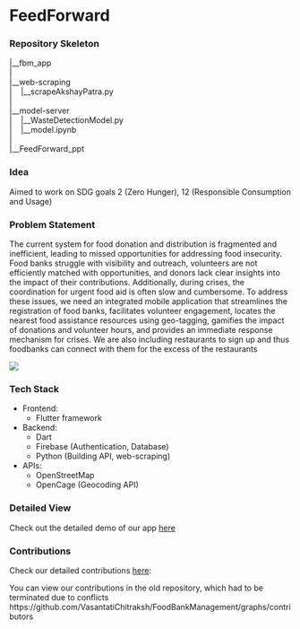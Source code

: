 <h1>FeedForward</h1>
<h3>Repository Skeleton</h3>
<p>|__fbm_app <br> | <br> |__web-scraping <br> | &nbsp  &nbsp|__scrapeAkshayPatra.py <br> | <br> |__model-server<br> |  &nbsp &nbsp|__WasteDetectionModel.py <br>| &nbsp &nbsp|__model.ipynb <br> | <br> |__FeedForward_ppt</p>
<!-- <ul>
  <li><h4>fbm_app</h4></li>
  <p>Flutter app directory</p>
  <li><h4>web-scraping</h4></li>
  <p>This retrieves the Foodbanks information from AkshayPatra website, to show in the map feature of the app</p>
  <li><h4>model-server</h4></li>
  <p>This is a flask localhost server which implements api for calling the TrashDetectionModel</p>
  <li><h4>FeedForward_ppt</h4></li>
  <p>The problem statement and the other details of the project can be viewed here!</p>
</ul> -->

<h3>Idea</h3>
<p>Aimed to work on SDG goals 2 (Zero Hunger), 12 (Responsible Consumption and Usage)</p>
<h3>Problem Statement</h3>
<p>The current system for food donation and distribution is fragmented and inefficient, leading to missed opportunities for addressing food insecurity. Food banks struggle with visibility and outreach, volunteers are not efficiently matched with opportunities, and donors lack clear insights into the impact of their contributions. Additionally, during crises, the coordination for urgent food aid is often slow and cumbersome. To address these issues, we need an integrated mobile application that streamlines the registration of food banks, facilitates volunteer engagement, locates the nearest food assistance resources using geo-tagging, gamifies the impact of donations and volunteer hours, and provides an immediate response mechanism for crises. We are also including restaurants to sign up and thus foodbanks can connect with them for the excess of the restaurants </p>


<img src="https://github.com/user-attachments/assets/952ac9bc-3ac5-46d5-bb02-0964297d16a2"></img>


<h3>Tech Stack</h3>
<ul>
  <li>Frontend: <ul><li>Flutter framework</li></ul></li>
  <li>Backend: <ul><li>Dart</li><li>Firebase (Authentication, Database)</li><li>Python (Building API, web-scraping)</li></ul></li>
  <li>APIs:<ul><li>OpenStreetMap</li><li>OpenCage (Geocoding API)</li></ul></li>
</ul>
<h3>Detailed View</h3>
<p>Check out the detailed demo of our app <a href="https://1drv.ms/w/c/57909708758e2b67/EQJSnHZmrCRLnniUmFrI1K8BuDUQLxGWtIDhkWsvIQAZ1A?e=p4Y3t1">here</a></p>

<h3>Contributions</h3>
<p>Check our detailed contributions <a href="https://docs.google.com/document/d/1d7hsIui84KKzhF1QA0ngyRFdjk6ZCZP07JLtsHXVUEI/edit?usp=sharing">here</a>: </p>
<p>You can view our contributions in the old repository, which had to be terminated due to conflicts <br> https://github.com/VasantatiChitraksh/FoodBankManagement/graphs/contributors</p>
